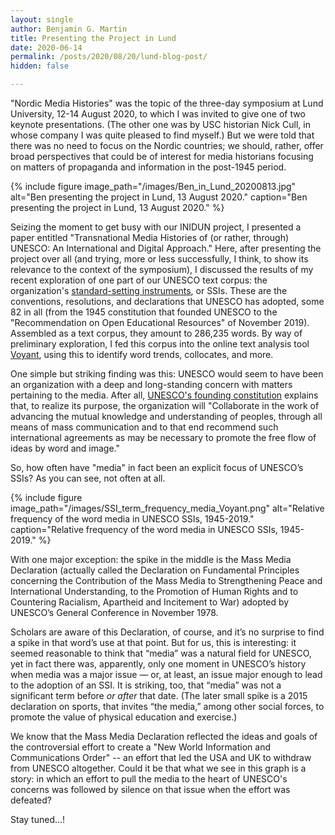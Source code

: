 ```yaml
---
layout: single
author: Benjamin G. Martin
title: Presenting the Project in Lund
date: 2020-06-14
permalink: /posts/2020/08/20/lund-blog-post/
hidden: false

---
```


"Nordic Media Histories" was the topic of the three-day symposium at Lund University, 12-14 August 2020, to which I was invited to give one of two keynote presentations. (The other one was by USC historian Nick Cull, in whose company I was quite pleased to find myself.) But we were told that there was no need to focus on the Nordic countries; we should, rather, offer broad perspectives that could be of interest for media historians focusing on matters of propaganda and information in the post-1945 period. 

{% include figure image_path="/images/Ben_in_Lund_20200813.jpg" alt="Ben presenting the project in Lund, 13 August 2020." caption="Ben presenting the project in Lund, 13 August 2020." %}

Seizing the moment to get busy with our INIDUN project, I presented a paper entitled "Transnational Media Histories of (or rather, through) UNESCO: An International and Digital Approach." Here, after presenting the project over all (and trying, more or less successfully, I think, to show its relevance to the context of the symposium), I discussed the results of my recent exploration of one part of our UNESCO text corpus: the organization's [standard-setting instruments](http://portal.unesco.org/en/ev.php-URL_ID=23772&URL_DO=DO_TOPIC&URL_SECTION=201.html), or SSIs. These are the conventions, resolutions, and declarations that UNESCO has adopted, some 82 in all (from the 1945 constitution that founded UNESCO to the "Recommendation on Open Educational Resources" of November 2019). Assembled as a text corpus, they amount to 286,235 words. By way of preliminary exploration, I fed this corpus into the online text analysis tool [Voyant](https://voyant-tools.org/), using this to identify word trends, collocates, and more.

One simple but striking finding was this: UNESCO would seem to have been an organization with a deep and long-standing concern with matters pertaining to the media. After all, [UNESCO's founding constitution](http://portal.unesco.org/en/ev.php-URL_ID=15244&URL_DO=DO_TOPIC&URL_SECTION=201.html) explains that, to realize its purpose, the organization will "Collaborate in the work of advancing the mutual knowledge and understanding of peoples, through all means of mass communication and to that end recommend such international agreements as may be necessary to promote the free flow of ideas by word and image." 

So, how often have "media" in fact been an explicit focus of UNESCO’s SSIs? As you can see, not often at all. 

{% include figure image_path="/images/SSI_term_frequency_media_Voyant.png" alt="Relative frequency of the word media in UNESCO SSIs, 1945-2019." caption="Relative frequency of the word media in UNESCO SSIs, 1945-2019." %}

With one major exception: the spike in the middle is the Mass Media Declaration (actually called the Declaration on Fundamental Principles concerning the Contribution of the Mass Media to Strengthening Peace and International Understanding, to the Promotion of Human Rights and to Countering Racialism, Apartheid and Incitement to War) adopted by UNESCO’s General Conference in November 1978. 

Scholars are aware of this Declaration, of course, and it’s no surprise to find a spike in that word’s use at that point. But for us, this is interesting: it seemed reasonable to think that “media” was a natural field for UNESCO, yet in fact there was, apparently, only one moment in UNESCO’s history when media was a major issue — or, at least, an issue major enough to lead to the adoption of an SSI. It is striking, too, that “media” was not a significant term before *or after* that date. (The later small spike is a 2015 declaration on sports, that invites “the media,” among other social forces, to promote the value of physical education and exercise.) 

We know that the Mass Media Declaration reflected the ideas and goals of the controversial effort to create a "New World Information and Communications Order" -- an effort that led the USA and UK to withdraw from UNESCO altogether. Could it be that what we see in this graph is a story: in which an effort to pull the media to the heart of UNESCO's concerns was followed by silence on that issue when the effort was defeated?

Stay tuned...!

